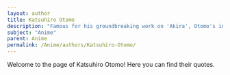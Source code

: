 ```yaml
---
layout: author
title: Katsuhiro Otomo
description: "Famous for his groundbreaking work on 'Akira', Otomo's influence extends beyond anime into the realms of graphic novels and film, often pushing the boundaries of animation."
subject: "Anime"
parent: Anime
permalink: /Anime/authors/Katsuhiro-Otomo/
---
```


Welcome to the page of Katsuhiro Otomo! Here you can find their quotes.
